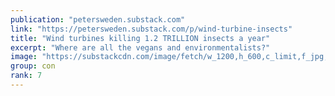 ```yaml
---
publication: "petersweden.substack.com"
link: "https://petersweden.substack.com/p/wind-turbine-insects"
title: "Wind turbines killing 1.2 TRILLION insects a year"
excerpt: "Where are all the vegans and environmentalists?"
image: "https://substackcdn.com/image/fetch/w_1200,h_600,c_limit,f_jpg,q_auto:good,fl_progressive:steep/https%3A%2F%2Fbucketeer-e05bbc84-baa3-437e-9518-adb32be77984.s3.amazonaws.com%2Fpublic%2Fimages%2Fd7fbdc38-3a02-4530-a9b3-86f3330f3f6f_906x607.png"
group: con
rank: 7
---
```

